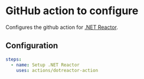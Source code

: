 # GitHub action to configure

Configures the github action for [.NET Reactor](https://www.eziriz.com/dotnet_reactor.htm).

## Configuration

```yaml
steps:
  - name: Setup .NET Reactor
    uses: actions/dotreactor-action
```
